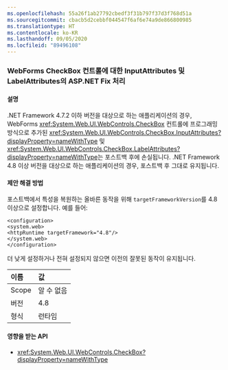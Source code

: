 ```yaml
---
ms.openlocfilehash: 55a26f1ab27792cbedf3f31b797f37d3f768d51a
ms.sourcegitcommit: cbacb5d2cebbf044547f6af6e74a9de866800985
ms.translationtype: HT
ms.contentlocale: ko-KR
ms.lasthandoff: 09/05/2020
ms.locfileid: "89496108"
---
```

### <a name="aspnet-fix-handling-of-inputattributes-and-labelattributes-for-webforms-checkbox-control"></a>WebForms CheckBox 컨트롤에 대한 InputAttributes 및 LabelAttributes의 ASP.NET Fix 처리

#### <a name="details"></a>설명

.NET Framework 4.7.2 이하 버전을 대상으로 하는 애플리케이션의 경우, WebForms <xref:System.Web.UI.WebControls.CheckBox> 컨트롤에 프로그래밍 방식으로 추가된 <xref:System.Web.UI.WebControls.CheckBox.InputAttributes?displayProperty=nameWithType> 및 <xref:System.Web.UI.WebControls.CheckBox.LabelAttributes?displayProperty=nameWithType>는 포스트백 후에 손실됩니다. .NET Framework 4.8 이상 버전을 대상으로 하는 애플리케이션의 경우, 포스트백 후 그대로 유지됩니다.

#### <a name="suggestion"></a>제안 해결 방법

포스트백에서 특성을 복원하는 올바른 동작을 위해 <code>targetFrameworkVersion</code>를 4.8 이상으로 설정합니다. 예를 들어:<pre><code class="lang-xml">&lt;configuration&gt;&#13;&#10;&lt;system.web&gt;&#13;&#10;&lt;httpRuntime targetFramework=&quot;4.8&quot;/&gt;&#13;&#10;&lt;/system.web&gt;&#13;&#10;&lt;/configuration&gt;&#13;&#10;</code></pre>더 낮게 설정하거나 전혀 설정되지 않으면 이전의 잘못된 동작이 유지됩니다.

| 이름    | 값       |
|:--------|:------------|
| Scope   |알 수 없음|
|버전|4.8|
|형식|런타임|

#### <a name="affected-apis"></a>영향을 받는 API

- <xref:System.Web.UI.WebControls.CheckBox?displayProperty=nameWithType>

<!--

#### Affected APIs

- `T:System.Web.UI.WebControls.CheckBox`

-->
